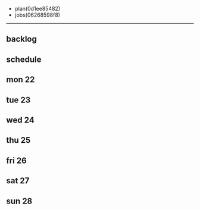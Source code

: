 
- plan(0d1ee85482)
- jobs(06268598f8)
---

## backlog


## schedule
## mon 22
## tue 23
## wed 24
## thu 25
## fri 26
## sat 27
## sun 28
